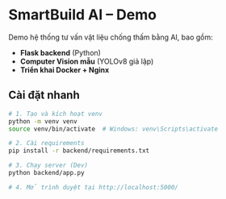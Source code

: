 # SmartBuild AI – Demo

Demo hệ thống tư vấn vật liệu chống thấm bằng AI, bao gồm:
* **Flask backend** (Python)
* **Computer Vision mẫu** (YOLOv8 giả lập)
* **Triển khai Docker + Nginx**

## Cài đặt nhanh
```bash
# 1. Tạo và kích hoạt venv
python -m venv venv
source venv/bin/activate  # Windows: venv\Scripts\activate

# 2. Cài requirements
pip install -r backend/requirements.txt

# 3. Chạy server (Dev)
python backend/app.py

# 4. Mở trình duyệt tại http://localhost:5000/
